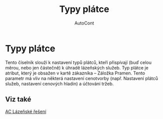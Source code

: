 ﻿---
    title: "Typy plátce"
    author: AutoCont
    ms.date: 04/30/2018
    ms.topic: article
    ms.prod: dynamics-nav-2017
    ms.contentlocale: cs-cz
    ms.lasthandoff: 04/30/2018
---

# Typy plátce

Tento číselník slouží k nastavení typů plátců, kteří přispívají (buď celou měrou, nebo jen částečně) k úhradě lázeňských služeb. 
Typ plátce je atribut, který je obsažen v kartě zákazníka – Záložka Pramen. Tento parametr má vliv na některá nastavení cenotvorby (např. Nastavení plátců služeb, nastavení cenových hladin) a účtování tržeb. 



## <a name="see-also"></a>Viz také
[AC Lázeňské řešení](ac-spa-solution.md)